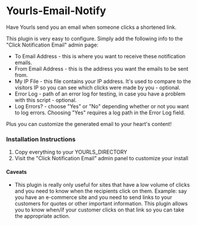 # Yourls-Email-Notify
Have Yourls send you an email when someone clicks a shortened link.

This plugin is very easy to configure.  Simply add the following info to the "Click Notification Email" admin page:
* To Email Address - this is where you want to receive these notification emails.
* From Email Address - this is the address you want the emails to be sent from.
* My IP File - this file contains your IP address.  It's used to compare to the visitors IP so you can see which clicks were made by you - optional.
* Error Log - path of an error log for testing, in case you have a problem with this script - optional.
* Log Errors? - choose "Yes" or "No" depending whether or not you want to log errors.  Choosing "Yes" requires a log path in the Error Log field.

Plus you can customize the generated email to your heart's content!

### Installation Instructions

1. Copy everything to your YOURLS_DIRECTORY
2. Visit the "Click Notification Email" admin panel to customize your install

#### Caveats

* This plugin is really only useful for sites that have a low volume of clicks and you need to know when the recipients click on them.  Example: say you have an e-commerce site and you need to send links to your customers for quotes or other important information.  This plugin allows you to know when/if your customer clicks on that link so you can take the appropriate action.
